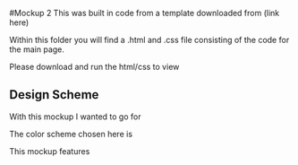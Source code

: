 #Mockup 2
This was built in code from a template downloaded from (link here)

Within this folder you will find a .html and .css file consisting of the code for the main page.

Please download and run the html/css to view

## Design Scheme
With this mockup I wanted to go for

The color scheme chosen here is

This mockup features
